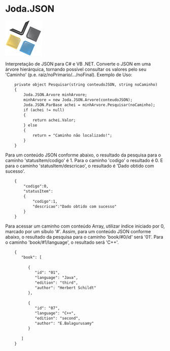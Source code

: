 # Joda.JSON

![](https://github.com/JodaStozo/Joda.JSON/blob/7702739635d11989f94df7a321671a6e6098c261/logo114x112.png)

Interpretação de JSON para C# e VB .NET. Converte o JSON em uma árvore hierárquica, tornando possível consultar os valores pelo seu 'Caminho' (p.e. raiz/noPrimario/.../noFinal). 
Exemplo de Uso:

        private object Pesquisar(string conteudoJSON, string noCaminho)
        {
            Joda.JSON.Arvore minhArvore;
            minhArvore = new Joda.JSON.Arvore(conteudoJSON);
            Joda.JSON.ParBase achei = minhArvore.Pesquisar(noCaminho);
            if (achei != null)
            {
                return achei.Valor;
            } else
            {
                return = "Caminho não localizado!";
            }
        }

Para um conteúdo JSON conforme abaixo, o resultado da pesquisa para o caminho 'statusItem/codigo' é 1. Para o caminho 'codigo' o resultado é 0. E para o caminho 'statusItem/descricao', o resultado é 'Dado obtido com sucesso'.

        {
        	"codigo":0,
        	"statusItem":
        	{
        		"codigo":1,
        		"descricao":"Dado obtido com sucesso"
        	}
        }
        
Para acessar um caminho com conteúdo Array, utilizar índice iniciado por 0, marcado por um síbulo '#'. Assim, para um conteúdo JSON conforme abaixo, o resultado da pesquisa para o caminho 'book/#0/id' será '01'. Para o caminho 'book/#1/language', o resultado será 'C++'.

        {
           "book": [
        
              {
                 "id": "01",
                 "language": "Java",
                 "edition": "third",
                 "author": "Herbert Schildt"
              },
        
              {
                 "id": "07",
                 "language": "C++",
                 "edition": "second",
                 "author": "E.Balagurusamy"
              }
        
           ]
        }
